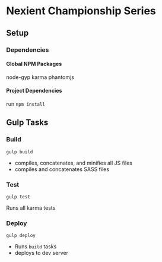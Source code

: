 # Nexient Championship Series

## Setup

### Dependencies

#### Global NPM Packages
node-gyp
karma
phantomjs

#### Project Dependencies
run `npm install`

## Gulp Tasks

### Build
`gulp build`
- compiles, concatenates, and minifies all JS files
- compiles and concatenates SASS files

### Test
`gulp test`

Runs all karma tests

### Deploy
`gulp deploy`

- Runs `build` tasks
- deploys to dev server
